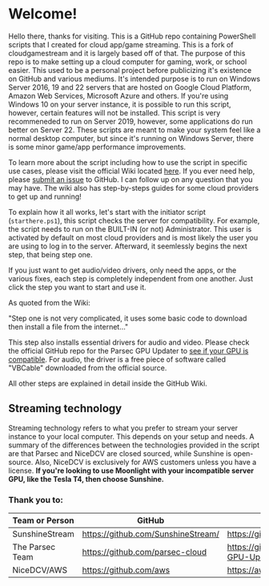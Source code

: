 # Welcome!
Hello there, thanks for visiting. This is a GitHub repo containing PowerShell scripts that I created for cloud app/game streaming. This is a fork of cloudgamestream and it is largely based off of that. The purpose of this repo is to make setting up a cloud computer for gaming, work, or school easier. This used to be a personal project before publicizing it's existence on GitHub and various mediums. It's intended purpose is to run on Windows Server 2016, 19 and 22 servers that are hosted on Google Cloud Platform, Amazon Web Services, Microsoft Azure and others. If you're using Windows 10 on your server instance, it is possible to run this script, however, certain features will not be installed. This script is very recommeneded to run on Server 2019, however, some applications do run better on Server 22. These scripts are meant to make your system feel like a normal desktop computer, but since it's running on Windows Server, there is some minor game/app performance improvements.  

To learn more about the script including how to use the script in specific use cases, please visit the official Wiki located [here](https://github.com/nonsensemaker/cloudstreaming/wiki). If you ever need help, please [submit an issue](https://github.com/nonsensemaker/cloudstreaming/issues) to GitHub. I can follow up on any question that you may have. The wiki also has step-by-steps guides for some cloud providers to get up and running!

To explain how it all works, let's start with the initiator script (`starthere.ps1`), this script checks the server for compatibility. For example, the script needs to run on the BUILT-IN (or not) Administrator. This user is activated by default on most cloud providers and is most likely the user you are using to log in to the server. Afterward, it seemlessly begins the next step, that being step one. 

If you just want to get audio/video drivers, only need the apps, or the various fixes, each step is completely independent from one another. Just click the step you want to start and use it. 

As quoted from the Wiki:

"Step one is not very complicated, it uses some basic code to download then install a file from the internet..."

This step also installs essential drivers for audio and video. Please check the official GitHub repo for the Parsec GPU Updater to [see if your GPU is compatible](https://github.com/parsec-cloud/Cloud-GPU-Updater). For audio, the driver is a free piece of software called "VBCable" downloaded from the official source. 

All other steps are explained in detail inside the GitHub Wiki. 

## Streaming technology
Streaming technology refers to what you prefer to stream your server instance to your local computer. This depends on your setup and needs. A summary of the differences between the technologies provided in the script are that Parsec and NiceDCV are closed sourced, while Sunshine is open-source. Also, NiceDCV is exclusively for AWS customers unless you have a license. **If you're looking to use Moonlight with your incompatible server GPU, like the Tesla T4, then choose Sunshine.**

### Thank you to: 
| Team or Person  | GitHub                             | Project                                                                |
|-----------------|------------------------------------|------------------------------------------------------------------------|
| SunshineStream  | https://github.com/SunshineStream/ | https://github.com/SunshineStream/Sunshine                             |
| The Parsec Team | https://github.com/parsec-cloud    | https://github.com/parsec-cloud/Cloud-GPU-Updater / https://parsec.app |
| NiceDCV/AWS     | https://github.com/aws             | https://aws.amazon.com/hpc/dcv/                                        |
